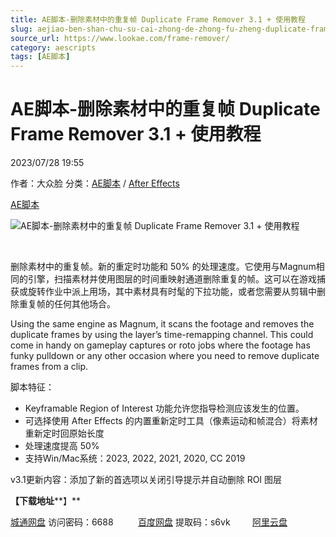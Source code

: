 ```yaml
---
title: AE脚本-删除素材中的重复帧 Duplicate Frame Remover 3.1 + 使用教程
slug: aejiao-ben-shan-chu-su-cai-zhong-de-zhong-fu-zheng-duplicate-frame-remover-3-1-shi-yong-jiao-cheng
source_url: https://www.lookae.com/frame-remover/
category: aescripts
tags: [AE脚本]
---
```

# AE脚本-删除素材中的重复帧 Duplicate Frame Remover 3.1 + 使用教程

2023/07/28 19:55

作者：大众脸
分类：[AE脚本](https://www.lookae.com/after-effects/aescripts/) / [After Effects](https://www.lookae.com/after-effects/)

[AE脚本](https://www.lookae.com/tag/ae%e8%84%9a%e6%9c%ac/)

![AE脚本-删除素材中的重复帧 Duplicate Frame Remover 3.1 + 使用教程](https://www.lookae.com/wp-content/uploads/2021/10/Duplicate-Frame-Remover-.jpg "AE脚本-删除素材中的重复帧 Duplicate Frame Remover 3.1 + 使用教程-LookAE.com")

[﻿﻿﻿](https://cloud.video.taobao.com//play/u/705956171/p/1/e/6/t/1/331270176578.mp4)

删除素材中的重复帧。新的重定时功能和 50% 的处理速度。它使用与Magnum相同的引擎，扫描素材并使用图层的时间重映射通道删除重复的帧。这可以在游戏捕获或旋转作业中派上用场，其中素材具有时髦的下拉功能，或者您需要从剪辑中删除重复帧的任何其他场合。

Using the same engine as Magnum, it scans the footage and removes the duplicate frames by using the layer’s time-remapping channel. This could come in handy on gameplay captures or roto jobs where the footage has funky pulldown or any other occasion where you need to remove duplicate frames from a clip.

脚本特征：

* Keyframable Region of Interest 功能允许您指导检测应该发生的位置。
* 可选择使用 After Effects 的内置重新定时工具（像素运动和帧混合）将素材重新定时回原始长度
* 处理速度提高 50%
* 支持Win/Mac系统：2023, 2022, 2021, 2020, CC 2019

v3.1更新内容：添加了新的首选项以关闭引导提示并自动删除 ROI 图层

**【下载地址****】**

[城通网盘](https://url70.ctfile.com/f/2827370-899299800-3cb1f0?p=4431) 访问密码：6688          [百度网盘](https://pan.baidu.com/s/1STCY11kZs_6r-_qesCuXsg?pwd=s6vk) 提取码：s6vk         [阿里云盘](https://www.aliyundrive.com/s/gq7xQCuhCtZ)
